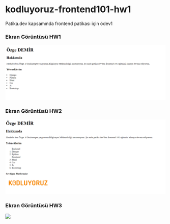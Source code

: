 # kodluyoruz-frontend101-hw1
Patika.dev kapsamında frontend patikası için ödev1

### Ekran Görüntüsü HW1
<img src="HW1/assets/Ekran görüntüsü 2023-08-02 122005.png" width="auto"><br/></hr>

### Ekran Görüntüsü HW2
<img src="HW2/Ekran görüntüsü 2023-08-02 124224.png" width="auto"><br/></hr>

### Ekran Görüntüsü HW3
<img src="hw3.png" width="auto"><br/></hr>


